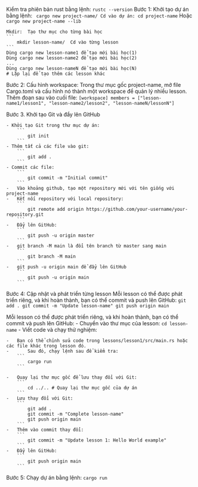 Kiểm tra phiên bản rust bằng lệnh:
    ```
        rustc --version
    ```
Bước 1:
Khởi tạo dự án bằng lệnh:
    ``` 
        cargo new project-name/ Cd vào dự án: cd project-name
    ```
Hoặc 
    ```
        cargo new project-name --lib
    ```

    Mkdir:  Tạo thư mục cho từng bài học
    ```
        mkdir lesson-name/  Cd vào từng lesson
    ```
    Dùng cargo new lesson-name1 để tạo mới bài học(1)
    Dùng cargo new lesson-name2 để tạo mới bài học(2)
    ...
    Dùng cargo new lesson-nameN để tạo mới bài học(N)
    # Lặp lại để tạo thêm các lesson khác


Bước 2: Cấu hình workspace:
    Trong thư mục gốc project-name, 
    mở file Cargo.toml và cấu hình nó thành một workspace để quản lý nhiều lesson. 
    Thêm đoạn sau vào cuối file:
    ```
        [workspace]
        members = ["lesson-name1/lesson1", "lesson-name2/lesson2", "lesson-nameN/lessonN"]
    ```

Bước 3. Khởi tạo Git và đẩy lên GitHub

    - Khởi tạo Git trong thư mục dự án:
        ```
            git init
        ```
    - Thêm tất cả các file vào git:
        ```
            git add .
        ```
    - Commit các file:
        ```
            git commit -m "Initial commit"
        ```
    -   Vào khoảng github, tạo một repository mới với tên giống với project-name
    -   Kết nối repository với local repository:
        ```
            git remote add origin https://github.com/your-username/your-repository.git
        ```
    -   Đẩy lên GitHub:
        ```
            git push -u origin master
        ```
    -   git branch -M main là đổi tên branch từ master sang main
        ```
            git branch -M main
        ```
    -   git push -u origin main để đẩy lên GitHub
        ```
            git push -u origin main
        ``` 
Bước 4: Cập nhật và phát triển từng lesson
        Mỗi lesson có thể được phát triển riêng, và khi hoàn thành, bạn có thể commit và push lên GitHub:
        ```
            git add .
            git commit -m "Update lesson-name"
            git push origin main
        ```

Mỗi lesson có thể được phát triển riêng, và khi hoàn thành, bạn có thể commit và push lên GitHub:
    -   Chuyển vào thư mục của lesson:
        ```
            cd lesson-name
        ```
    -   Viết code và chạy thử nghiệm:

    -   Bạn có thể chỉnh sửa code trong lessons/lesson1/src/main.rs hoặc các file khác trong lesson đó.
    -       Sau đó, chạy lệnh sau để kiểm tra:
        ```
            cargo run
        ```

    -   Quay lại thư mục gốc để lưu thay đổi với Git:
        ```
            cd ../.. # Quay lại thư mục gốc của dự án
        ```
    -   Lưu thay đổi với Git:
        ```
            git add .
            git commit -m "Complete lesson-name"
            git push origin main
        ```
    -   Thêm vào commit thay đổi:
        ```
            git commit -m "Update lesson 1: Hello World example"
        ```
    -   Đẩy lên GitHub:
        ```
            git push origin main
        ```


Bước 5:
Chạy dự án bằng lệnh:
    ```
        cargo run
    ```
